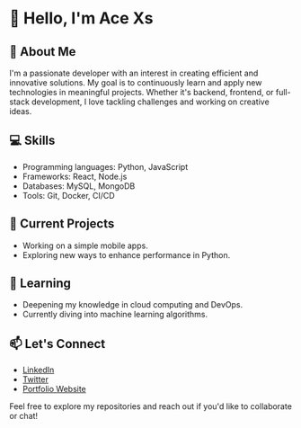 # 👋 Hello, I'm Ace Xs

## 🚀 About Me
I'm a passionate developer with an interest in creating efficient and innovative solutions. My goal is to continuously learn and apply new technologies in meaningful projects. Whether it's backend, frontend, or full-stack development, I love tackling challenges and working on creative ideas.

## 💻 Skills
- Programming languages: Python, JavaScript
- Frameworks: React, Node.js
- Databases: MySQL, MongoDB
- Tools: Git, Docker, CI/CD

## 🔭 Current Projects
- Working on a simple mobile apps.
- Exploring new ways to enhance performance in Python.

## 🌱 Learning
- Deepening my knowledge in cloud computing and DevOps.
- Currently diving into machine learning algorithms.

## 📫 Let's Connect
- [LinkedIn](#)
- [Twitter](#)
- [Portfolio Website](#)

Feel free to explore my repositories and reach out if you'd like to collaborate or chat!
